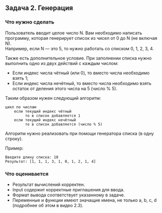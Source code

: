 ## Задача 2. Генерация
### Что нужно сделать
Пользователь вводит целое число N. Вам необходимо написать программу, которая генерирует список из чисел от 0 до N (не включая N).  
Например, если N — это 5, то нужно работать со списком 0, 1, 2, 3, 4.

Также есть дополнительное условие. При заполнении списка нужно выполнить одно из двух действий с каждым числом:
- Если индекс числа чётный (или 0), то вместо числа необходимо взять 1;
- Если индекс числа нечётный, то вместо числа необходимо взять остаток от деления этого числа на 5 (число % 5).

Таким образом нужен следующий алгоритм:
```
цикл по числам
    если текущий индекс чётный
         то в список добавляется 1
    если текущий индекс нечётный
         то в список добавляется (число % 5)
```
Алгоритм нужно реализовать при помощи генератора списка (в одну строку).

Пример:
```
Введите длину списка: 10
Результат: [1, 1, 1, 3, 1, 0, 1, 2, 1, 4]
```
### Что оценивается
- Результат вычислений корректен.
- Input содержит корректные приглашения для ввода. 
- Формат вывода соответствует указанному в задаче.
- Переменные и функции имеют значащие имена, не только a, b, c, d (подробнее об этом в видео 2.3).


